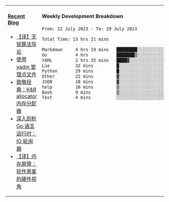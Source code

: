 <table width="960px">
<tr>
<td valign="top" width="50%">

#### <a href="https://www.kongjun18.me" target="_blank">Recent Blog</a>

<!-- BLOG-POST-LIST:START -->
- [【译】无锁算法导论](https://kongjun18.github.io/posts/2023/07/14/)
- [使用 yadm 管理点文件](https://kongjun18.github.io/posts/2023/04/07/)
- [致敬经典：K&amp;R allocator 内存分配器](https://kongjun18.github.io/posts/2022/12/12/)
- [深入剖析 Go 语言运行时：IO 轮询器](https://kongjun18.github.io/posts/2022/11/21/)
- [【译】内存屏障：软件黑客的硬件视角](https://kongjun18.github.io/posts/2022/11/03/)
<!-- BLOG-POST-LIST:END -->

</td>
<td valign="top" width="50%">

#### Weekly Development Breakdown

<!--START_SECTION:waka-->

```txt
From: 22 July 2023 - To: 29 July 2023

Total Time: 13 hrs 21 mins

Markdown     4 hrs 19 mins   ████████░░░░░░░░░░░░░░░░░   32.43 %
Go           4 hrs           ███████▒░░░░░░░░░░░░░░░░░   29.98 %
YAML         2 hrs 25 mins   ████▓░░░░░░░░░░░░░░░░░░░░   18.16 %
Lua          32 mins         █░░░░░░░░░░░░░░░░░░░░░░░░   04.05 %
Python       29 mins         █░░░░░░░░░░░░░░░░░░░░░░░░   03.68 %
Other        22 mins         ▓░░░░░░░░░░░░░░░░░░░░░░░░   02.85 %
JSON         18 mins         ▓░░░░░░░░░░░░░░░░░░░░░░░░   02.31 %
help         10 mins         ▒░░░░░░░░░░░░░░░░░░░░░░░░   01.29 %
Bash         9 mins          ▒░░░░░░░░░░░░░░░░░░░░░░░░   01.21 %
Text         4 mins          ░░░░░░░░░░░░░░░░░░░░░░░░░   00.62 %
```

<!--END_SECTION:waka-->
</td>
</tr>

</table>
